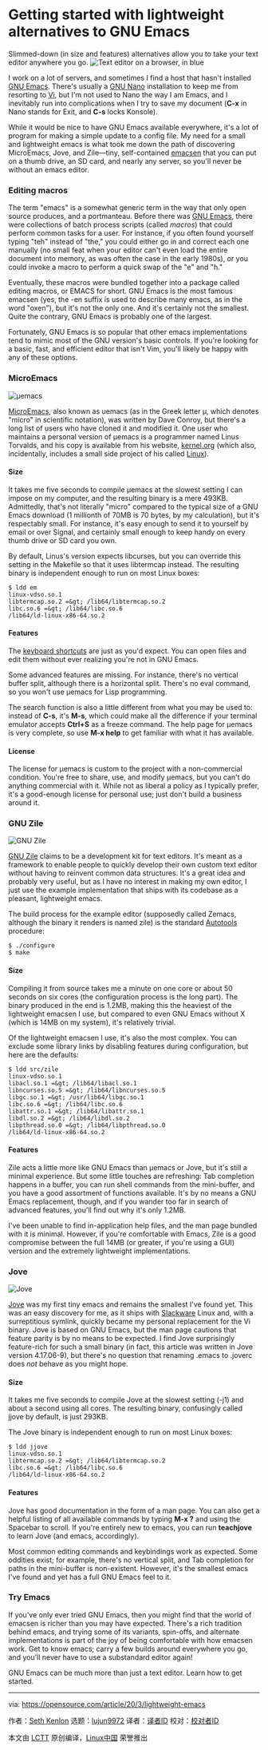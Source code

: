 [#]: collector: (lujun9972)
[#]: translator: ( )
[#]: reviewer: ( )
[#]: publisher: ( )
[#]: url: ( )
[#]: subject: (Getting started with lightweight alternatives to GNU Emacs)
[#]: via: (https://opensource.com/article/20/3/lightweight-emacs)
[#]: author: (Seth Kenlon https://opensource.com/users/seth)

Getting started with lightweight alternatives to GNU Emacs
======
Slimmed-down (in size and features) alternatives allow you to take your
text editor anywhere you go.
![Text editor on a browser, in blue][1]

I work on a lot of servers, and sometimes I find a host that hasn't installed [GNU Emacs][2]. There's usually a [GNU Nano][3] installation to keep me from resorting to [Vi][4], but I'm not used to Nano the way I am Emacs, and I inevitably run into complications when I try to save my document (**C-x** in Nano stands for Exit, and **C-s** locks Konsole).

While it would be nice to have GNU Emacs available everywhere, it's a lot of program for making a simple update to a config file. My need for a small and lightweight emacs is what took me down the path of discovering MicroEmacs, Jove, and Zile—tiny, self-contained [emacsen][5] that you can put on a thumb drive, an SD card, and nearly any server, so you'll never be without an emacs editor.

### Editing macros

The term "emacs" is a somewhat generic term in the way that only open source produces, and a portmanteau. Before there was [GNU Emacs][6], there were collections of batch process scripts (called _macros_) that could perform common tasks for a user. For instance, if you often found yourself typing "teh" instead of "the," you could either go in and correct each one manually (no small feat when your editor can't even load the entire document into memory, as was often the case in the early 1980s), or you could invoke a macro to perform a quick swap of the "e" and "h."

Eventually, these macros were bundled together into a package called editing macros, or EMACS for short. GNU Emacs is the most famous emacsen (yes, the -en suffix is used to describe many emacs, as in the word "oxen"), but it's not the only one. And it's certainly not the smallest. Quite the contrary, GNU Emacs is probably one of the largest.

Fortunately, GNU Emacs is so popular that other emacs implementations tend to mimic most of the GNU version's basic controls. If you're looking for a basic, fast, and efficient editor that isn't Vim, you'll likely be happy with any of these options.

### MicroEmacs

![µemacs][7]

[MicroEmacs][8], also known as uemacs (as in the Greek letter µ, which denotes "micro" in scientific notation), was written by Dave Conroy, but there's a long list of users who have cloned it and modified it. One user who maintains a personal version of µemacs is a programmer named Linus Torvalds, and his copy is available from his website, [kernel.org][9] (which also, incidentally, includes a small side project of his called [Linux][10]).

#### Size

It takes me five seconds to compile µemacs at the slowest setting I can impose on my computer, and the resulting binary is a mere 493KB. Admittedly, that's not literally "micro" compared to the typical size of a GNU Emacs download (1 millionth of 70MB is 70 bytes, by my calculation), but it's respectably small. For instance, it's easy enough to send it to yourself by email or over Signal, and certainly small enough to keep handy on every thumb drive or SD card you own.

By default, Linus's version expects libcurses, but you can override this setting in the Makefile so that it uses libtermcap instead. The resulting binary is independent enough to run on most Linux boxes:


```
$ ldd em
linux-vdso.so.1
libtermcap.so.2 =&gt; /lib64/libtermcap.so.2
libc.so.6 =&gt; /lib64/libc.so.6
/lib64/ld-linux-x86-64.so.2
```

#### Features

The [keyboard shortcuts][11] are just as you'd expect. You can open files and edit them without ever realizing you're not in GNU Emacs.

Some advanced features are missing. For instance, there's no vertical buffer split, although there is a horizontal split. There's no eval command, so you won't use µemacs for Lisp programming.

The search function is also a little different from what you may be used to: instead of **C-s**, it's **M-s**, which could make all the difference if your terminal emulator accepts **Ctrl+S** as a freeze command. The help page for µemacs is very complete, so use **M-x help** to get familiar with what it has available.

#### License

The license for µemacs is custom to the project with a non-commercial condition. You're free to share, use, and modify µemacs, but you can't do anything commercial with it.
While not as liberal a policy as I typically prefer, it's a good-enough license for personal use; just don't build a business around it.

### GNU Zile

![GNU Zile][12]

[GNU Zile][13] claims to be a development kit for text editors. It's meant as a framework to enable people to quickly develop their own custom text editor without having to reinvent common data structures. It's a great idea and probably very useful, but as I have no interest in making my own editor, I just use the example implementation that ships with its codebase as a pleasant, lightweight emacs.

The build process for the example editor (supposedly called Zemacs, although the binary it renders is named zile) is the standard [Autotools][14] procedure:


```
$ ./configure
$ make
```

#### Size

Compiling it from source takes me a minute on one core or about 50 seconds on six cores (the configuration process is the long part). The binary produced in the end is 1.2MB, making this the heaviest of the lightweight emacsen I use, but compared to even GNU Emacs without X (which is 14MB on my system), it's relatively trivial.

Of the lightweight emacsen I use, it's also the most complex. You can exclude some library links by disabling features during configuration, but here are the defaults:


```
$ ldd src/zile
linux-vdso.so.1
libacl.so.1 =&gt; /lib64/libacl.so.1
libncurses.so.5 =&gt; /lib64/libncurses.so.5
libgc.so.1 =&gt; /usr/lib64/libgc.so.1
libc.so.6 =&gt; /lib64/libc.so.6
libattr.so.1 =&gt; /lib64/libattr.so.1
libdl.so.2 =&gt; /lib64/libdl.so.2
libpthread.so.0 =&gt; /lib64/libpthread.so.0
/lib64/ld-linux-x86-64.so.2
```

#### Features

Zile acts a little more like GNU Emacs than µemacs or Jove, but it's still a minimal experience. But some little touches are refreshing: Tab completion happens in a buffer, you can run shell commands from the mini-buffer, and you have a good assortment of functions available. It's by no means a GNU Emacs replacement, though, and if you wander too far in search of advanced features, you'll find out why it's only 1.2MB.

I've been unable to find in-application help files, and the man page bundled with it is minimal. However, if you're comfortable with Emacs, Zile is a good compromise between the full 14MB (or greater, if you're using a GUI) version and the extremely lightweight implementations.

### Jove

![Jove][15]

[Jove][16] was my first tiny emacs and remains the smallest I've found yet. This was an easy discovery for me, as it ships with [Slackware][17] Linux and, with a surreptitious symlink, quickly became my personal replacement for the Vi binary. Jove is based on GNU Emacs, but the man page cautions that feature parity is by no means to be expected. I find Jove surprisingly feature-rich for such a small binary (in fact, this article was written in Jove version 4.17.06-9), but there's no question that renaming .emacs to .joverc does _not_ behave as you might hope.

#### Size

It takes me five seconds to compile Jove at the slowest setting (-j1) and about a second using all cores. The resulting binary, confusingly called jjove by default, is just 293KB.

The Jove binary is independent enough to run on most Linux boxes:


```
$ ldd jjove
linux-vdso.so.1
libtermcap.so.2 =&gt; /lib64/libtermcap.so.2
libc.so.6 =&gt; /lib64/libc.so.6
/lib64/ld-linux-x86-64.so.2
```

#### Features

Jove has good documentation in the form of a man page. You can also get a helpful listing of all available commands by typing **M-x ?** and using the Spacebar to scroll. If you're entirely new to emacs, you can run **teachjove** to learn Jove (and emacs, accordingly).

Most common editing commands and keybindings work as expected. Some oddities exist; for example, there's no vertical split, and Tab completion for paths in the mini-buffer is non-existent. However, it's the smallest emacs I've found and yet has a full GNU Emacs feel to it.

### Try Emacs

If you've only ever tried GNU Emacs, then you might find that the world of emacsen is richer than you may have expected. There's a rich tradition behind emacs, and trying some of its variants, spin-offs, and alternate implementations is part of the joy of being comfortable with how emacsen work. Get to know emacs; carry a few builds around everywhere you go, and you'll never have to use a substandard editor again!

GNU Emacs can be much more than just a text editor. Learn how to get started.

--------------------------------------------------------------------------------

via: https://opensource.com/article/20/3/lightweight-emacs

作者：[Seth Kenlon][a]
选题：[lujun9972][b]
译者：[译者ID](https://github.com/译者ID)
校对：[校对者ID](https://github.com/校对者ID)

本文由 [LCTT](https://github.com/LCTT/TranslateProject) 原创编译，[Linux中国](https://linux.cn/) 荣誉推出

[a]: https://opensource.com/users/seth
[b]: https://github.com/lujun9972
[1]: https://opensource.com/sites/default/files/styles/image-full-size/public/lead-images/browser_blue_text_editor_web.png?itok=lcf-m6N7 (Text editor on a browser, in blue)
[2]: https://www.gnu.org/software/emacs/
[3]: https://www.nano-editor.org/
[4]: https://opensource.com/article/19/3/getting-started-vim
[5]: https://www.emacswiki.org/emacs/Emacsen
[6]: https://opensource.com/article/20/2/who-cares-about-emacs
[7]: https://opensource.com/sites/default/files/uploads/lightweight-emacs-uemacs.jpg (µemacs)
[8]: https://en.wikipedia.org/wiki/MicroEMACS
[9]: https://git.kernel.org/pub/scm/editors/uemacs/uemacs.git
[10]: https://opensource.com/tags/linux
[11]: https://opensource.com/downloads/emacs-cheat-sheet
[12]: https://opensource.com/sites/default/files/uploads/lightweight-emacs-zile.jpg (GNU Zile)
[13]: https://www.gnu.org/software/zile/
[14]: https://opensource.com/article/19/7/introduction-gnu-autotools
[15]: https://opensource.com/sites/default/files/uploads/lightweight-emacs-jove.jpg (Jove)
[16]: https://opensource.com/article/17/1/jove-lightweight-alternative-vim
[17]: http://slackware.com
